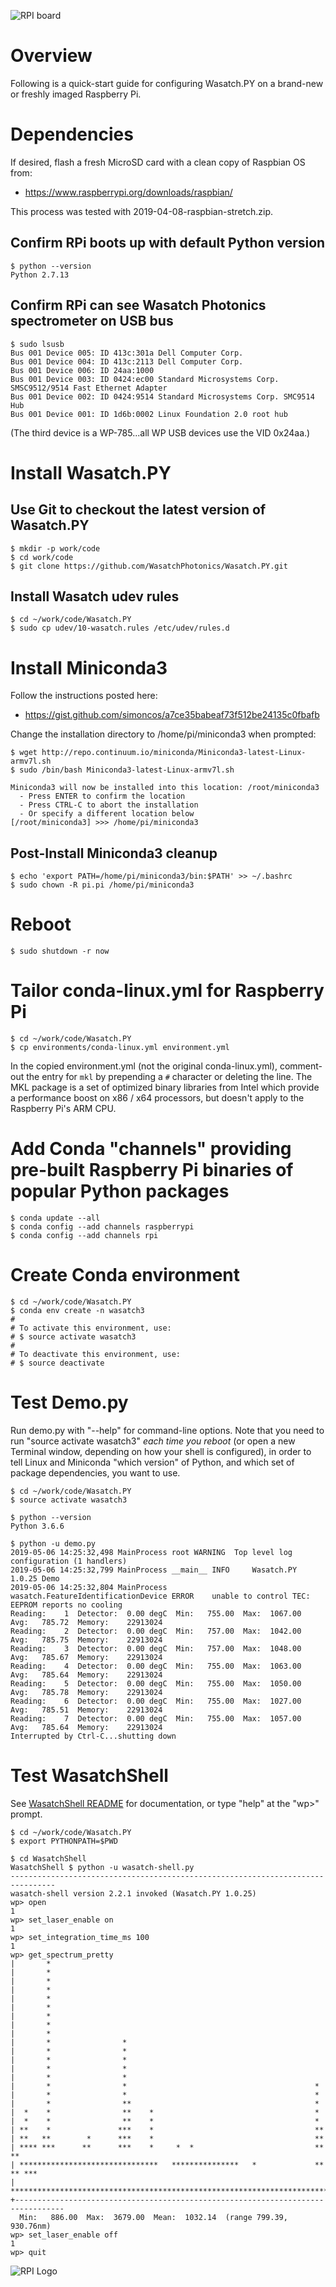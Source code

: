 ![RPI board](https://www.raspberrypi.org/app/uploads/2017/05/Raspberry-Pi-3-Ports-1-1833x1080.jpg)

# Overview

Following is a quick-start guide for configuring Wasatch.PY on a brand-new or freshly imaged Raspberry Pi.

# Dependencies

If desired, flash a fresh MicroSD card with a clean copy of Raspbian OS from:

- https://www.raspberrypi.org/downloads/raspbian/

This process was tested with 2019-04-08-raspbian-stretch.zip.

## Confirm RPi boots up with default Python version

    $ python --version
    Python 2.7.13

## Confirm RPi can see Wasatch Photonics spectrometer on USB bus

    $ sudo lsusb
    Bus 001 Device 005: ID 413c:301a Dell Computer Corp. 
    Bus 001 Device 004: ID 413c:2113 Dell Computer Corp. 
    Bus 001 Device 006: ID 24aa:1000  
    Bus 001 Device 003: ID 0424:ec00 Standard Microsystems Corp. SMSC9512/9514 Fast Ethernet Adapter
    Bus 001 Device 002: ID 0424:9514 Standard Microsystems Corp. SMC9514 Hub
    Bus 001 Device 001: ID 1d6b:0002 Linux Foundation 2.0 root hub

(The third device is a WP-785...all WP USB devices use the VID 0x24aa.)

# Install Wasatch.PY

## Use Git to checkout the latest version of Wasatch.PY

    $ mkdir -p work/code
    $ cd work/code
    $ git clone https://github.com/WasatchPhotonics/Wasatch.PY.git

## Install Wasatch udev rules

    $ cd ~/work/code/Wasatch.PY
    $ sudo cp udev/10-wasatch.rules /etc/udev/rules.d

# Install Miniconda3

Follow the instructions posted here:

- https://gist.github.com/simoncos/a7ce35babeaf73f512be24135c0fbafb

Change the installation directory to /home/pi/miniconda3 when prompted:

    $ wget http://repo.continuum.io/miniconda/Miniconda3-latest-Linux-armv7l.sh
    $ sudo /bin/bash Miniconda3-latest-Linux-armv7l.sh

    Miniconda3 will now be installed into this location: /root/miniconda3
      - Press ENTER to confirm the location
      - Press CTRL-C to abort the installation
      - Or specify a different location below
    [/root/miniconda3] >>> /home/pi/miniconda3

## Post-Install Miniconda3 cleanup

    $ echo 'export PATH=/home/pi/miniconda3/bin:$PATH' >> ~/.bashrc
    $ sudo chown -R pi.pi /home/pi/miniconda3

# Reboot

    $ sudo shutdown -r now

# Tailor conda-linux.yml for Raspberry Pi

    $ cd ~/work/code/Wasatch.PY
    $ cp environments/conda-linux.yml environment.yml

In the copied environment.yml (not the original conda-linux.yml), comment-out the
entry for `mkl` by prepending a `#` character or deleting the line.
The MKL package is a set of optimized binary libraries from Intel which provide a
performance boost on x86 / x64 processors, but doesn't apply to the Raspberry Pi's ARM
CPU.

# Add Conda "channels" providing pre-built Raspberry Pi binaries of popular Python packages

    $ conda update --all
    $ conda config --add channels raspberrypi
    $ conda config --add channels rpi

# Create Conda environment

    $ cd ~/work/code/Wasatch.PY
    $ conda env create -n wasatch3
    #
    # To activate this environment, use:
    # $ source activate wasatch3
    #
    # To deactivate this environment, use:
    # $ source deactivate

# Test Demo.py

Run demo.py with "--help" for command-line options.  Note that you need to run "source activate wasatch3"
*each time you reboot* (or open a new Terminal window, depending on how your shell is configured), in
order to tell Linux and Miniconda "which version" of Python, and which set of package dependencies,
you want to use.

    $ cd ~/work/code/Wasatch.PY
    $ source activate wasatch3

    $ python --version
    Python 3.6.6

    $ python -u demo.py
    2019-05-06 14:25:32,498 MainProcess root WARNING  Top level log configuration (1 handlers)
    2019-05-06 14:25:32,799 MainProcess __main__ INFO     Wasatch.PY 1.0.25 Demo
    2019-05-06 14:25:32,804 MainProcess wasatch.FeatureIdentificationDevice ERROR    unable to control TEC: EEPROM reports no cooling
    Reading:    1  Detector:  0.00 degC  Min:   755.00  Max:  1067.00  Avg:   785.72  Memory:    22913024
    Reading:    2  Detector:  0.00 degC  Min:   757.00  Max:  1042.00  Avg:   785.75  Memory:    22913024
    Reading:    3  Detector:  0.00 degC  Min:   757.00  Max:  1048.00  Avg:   785.67  Memory:    22913024
    Reading:    4  Detector:  0.00 degC  Min:   755.00  Max:  1063.00  Avg:   785.64  Memory:    22913024
    Reading:    5  Detector:  0.00 degC  Min:   755.00  Max:  1050.00  Avg:   785.78  Memory:    22913024
    Reading:    6  Detector:  0.00 degC  Min:   755.00  Max:  1027.00  Avg:   785.51  Memory:    22913024
    Reading:    7  Detector:  0.00 degC  Min:   755.00  Max:  1057.00  Avg:   785.64  Memory:    22913024
    Interrupted by Ctrl-C...shutting down  

# Test WasatchShell

See [WasatchShell README](WasatchShell/README.md) for documentation, or type "help" at the "wp>" prompt.

    $ cd ~/work/code/Wasatch.PY
    $ export PYTHONPATH=$PWD

    $ cd WasatchShell
    WasatchShell $ python -u wasatch-shell.py
    --------------------------------------------------------------------------------
    wasatch-shell version 2.2.1 invoked (Wasatch.PY 1.0.25)
    wp> open
    1
    wp> set_laser_enable on
    1
    wp> set_integration_time_ms 100
    1
    wp> get_spectrum_pretty
    |       *                                                                         
    |       *                                                                         
    |       *                                                                         
    |       *                                                                         
    |       *                                                                         
    |       *                                                                         
    |       *                                                                         
    |       *                                                                         
    |       *                                                                         
    |       *                *                                                        
    |       *                *                                                        
    |       *                *                                                        
    |       *                *                                                        
    |       *                *                                                        
    |       *                *                                          *             
    |       *                *                                          *             
    |       *                **                                         *             
    |  *    *                **    *                                    *             
    |  *    *                **    *                                    *             
    | **    *               ***    *                                    **            
    | **   **        *      ***    *                                    **            
    | **** ***      **      ***    *     *  *                           **     **     
    | *******************************   ***************   *             ** ** ***     
    | ********************************************************************************
    +---------------------------------------------------------------------------------
      Min:   886.00  Max:  3679.00  Mean:  1032.14  (range 799.39, 930.76nm)
    wp> set_laser_enable off
    1
    wp> quit

![RPI Logo](https://www.raspberrypi.org/app/uploads/2018/03/RPi-Logo-Reg-SCREEN-199x250.png)
